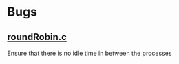 
# Bugs
## <a href= "https://github.com/vigneshsnaik/OS-LAB/blob/main/Scheduling_Algorithms/roundRobin.c"> roundRobin.c</a>
Ensure that there is no idle time in between the processes
